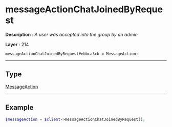 # messageActionChatJoinedByRequest

**Description** : *A user was accepted into the group by an admin*

**Layer** : 214

```tl
messageActionChatJoinedByRequest#ebbca3cb = MessageAction;
```

---

## Type

[MessageAction](type/MessageAction)

---

## Example

```php
$messageAction = $client->messageActionChatJoinedByRequest();
```